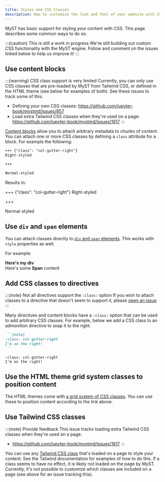 ```yaml
---
title: Styles and CSS Classes
description: How to customize the look and feel of your website with CSS.
---
```


MyST has basic support for styling your content with CSS.
This page describes some common ways to do so.

:::{caution} This is still a work in progress
We're still building out custom CSS functionality with the MyST engine.
Follow and comment on the issues linked below to help us improve it!
:::

## Use content blocks

:::{warning} CSS class support is very limited
Currently, you can only use CSS classes that are pre-loaded by MyST from Tailwind CSS, or defined in the HTML theme (see below for examples of both).
See these issues to track some of this:

- Defining your own CSS classes: https://github.com/jupyter-book/mystmd/issues/857
- Load extra Tailwind CSS classes when they're used on a page: https://github.com/jupyter-book/mystmd/issues/1617
:::

[Content blocks](../blocks.md) allow you to attach arbitrary metadata to chunks of content.
You can attach one or more CSS classes by defining a `class` attribute for a block.
For example the following:

```md
+++ {"class": "col-gutter-right"}
Right-styled

+++

Normal-styled
```

Results in:

+++ {"class": "col-gutter-right"}
Right-styled

+++

Normal-styled

## Use `div` and `span` elements

You can attach classes directly to [`div` and `span` elements](#div-and-span).
This works with `style` properties as well.

For example:

<div class="col-gutter-right" style="font-weight: bold;">Here's my div</div>
Here's some <span class="col-gutter-right" style="font-weight:bold;">Span</span> content

## Add CSS classes to directives

:::{note} Not all directives support the `:class:` option
If you wish to attach classes to a directive that doesn't seem to support it, please [open an issue](https://github.com/jupyter-book/mystmd/issues)
:::

Many directives and content blocks have a `:class:` option that can be used to add arbitrary CSS classes.
For example, below we add a CSS class to an admonition directive to snap it to the right:

````md
```{note}
:class: col-gutter-right
I'm on the right!
```
````

```{note}
:class: col-gutter-right
I'm on the right!
```

## Use the HTML theme grid system classes to position content

The HTML themes come with [a grid system of CSS classes](https://jupyter-book.github.io/myst-theme/?path=/docs/components-grid-system--docs).
You can use these to position content according to the link above.

## Use Tailwind CSS classes

:::{note} Provide feedback
This issue tracks loading extra Tailwind CSS classes when they're used on a page:

- https://github.com/jupyter-book/mystmd/issues/1617
:::

You can use any [Tailwind CSS class](https://tailwindcss.com/docs/installation) that's loaded on a page to style your content.
See the Tailwind documentation for examples of how to do this.
If a class seems to have no effect, it is likely not loaded on the page by MyST.
Currently, it's not possible to customize which classes are included on a page (see above for an issue tracking this).
